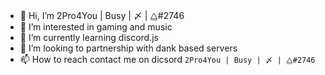 - 👋 Hi, I’m 2Pro4You | Busy | 〆 | ⧋#2746
- 👀 I’m interested in gaming and music
- 🌱 I’m currently learning discord.js
- 💞️ I’m looking to partnership with dank based servers
- 📫 How to reach contact me on dicsord `2Pro4You | Busy | 〆 | ⧋#2746`


